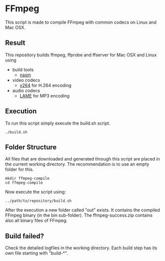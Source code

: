# FFmpeg
This script is made to compile FFmpeg with common codecs on Linux and Mac OSX.

## Result
This repository builds ffmpeg, ffprobe and ffserver for Mac OSX and Linux using
- build tools
    - [nasm](http://www.nasm.us/)
- video codecs
    - [x264](http://www.videolan.org/developers/x264.html) for H.264 encoding
- audio codecs
    - [LAME](http://lame.sourceforge.net/) for MP3 encoding

## Execution
To run this script simply execute the build.sh script.
```
./build.sh
```

## Folder Structure
All files that are downloaded and generated through this script are placed in the current working directory. The recommendation is to use an empty folder for this.
```
mkdir ffmpeg-compile
cd ffmpeg-compile
```

Now execute the script using:
```
../path/to/repository/build.sh
```

After the execution a new folder called "out" exists. It contains the compiled FFmpeg binary (in the bin sub-folder).
The ffmpeg-success.zip contains also all binary files of FFmpeg.

## Build failed?
Check the detailed logfiles in the working directory. Each build step has its own file starting with "build-*".

